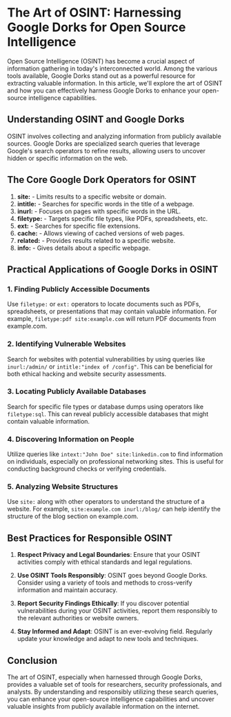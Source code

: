 # The Art of OSINT: Harnessing Google Dorks for Open Source Intelligence

Open Source Intelligence (OSINT) has become a crucial aspect of information gathering in today's interconnected world. Among the various tools available, Google Dorks stand out as a powerful resource for extracting valuable information. In this article, we'll explore the art of OSINT and how you can effectively harness Google Dorks to enhance your open-source intelligence capabilities.

## Understanding OSINT and Google Dorks

OSINT involves collecting and analyzing information from publicly available sources. Google Dorks are specialized search queries that leverage Google's search operators to refine results, allowing users to uncover hidden or specific information on the web.

## The Core Google Dork Operators for OSINT

1. **site:** - Limits results to a specific website or domain.
2. **intitle:** - Searches for specific words in the title of a webpage.
3. **inurl:** - Focuses on pages with specific words in the URL.
4. **filetype:** - Targets specific file types, like PDFs, spreadsheets, etc.
5. **ext:** - Searches for specific file extensions.
6. **cache:** - Allows viewing of cached versions of web pages.
7. **related:** - Provides results related to a specific website.
8. **info:** - Gives details about a specific webpage.

## Practical Applications of Google Dorks in OSINT

### 1. **Finding Publicly Accessible Documents**

Use `filetype:` or `ext:` operators to locate documents such as PDFs, spreadsheets, or presentations that may contain valuable information. For example, `filetype:pdf site:example.com` will return PDF documents from example.com.

### 2. **Identifying Vulnerable Websites**

Search for websites with potential vulnerabilities by using queries like `inurl:/admin/` or `intitle:"index of /config"`. This can be beneficial for both ethical hacking and website security assessments.

### 3. **Locating Publicly Available Databases**

Search for specific file types or database dumps using operators like `filetype:sql`. This can reveal publicly accessible databases that might contain valuable information.

### 4. **Discovering Information on People**

Utilize queries like `intext:"John Doe" site:linkedin.com` to find information on individuals, especially on professional networking sites. This is useful for conducting background checks or verifying credentials.

### 5. **Analyzing Website Structures**

Use `site:` along with other operators to understand the structure of a website. For example, `site:example.com inurl:/blog/` can help identify the structure of the blog section on example.com.

## Best Practices for Responsible OSINT

1. **Respect Privacy and Legal Boundaries**: Ensure that your OSINT activities comply with ethical standards and legal regulations.

2. **Use OSINT Tools Responsibly**: OSINT goes beyond Google Dorks. Consider using a variety of tools and methods to cross-verify information and maintain accuracy.

3. **Report Security Findings Ethically**: If you discover potential vulnerabilities during your OSINT activities, report them responsibly to the relevant authorities or website owners.

4. **Stay Informed and Adapt**: OSINT is an ever-evolving field. Regularly update your knowledge and adapt to new tools and techniques.

## Conclusion

The art of OSINT, especially when harnessed through Google Dorks, provides a valuable set of tools for researchers, security professionals, and analysts. By understanding and responsibly utilizing these search queries, you can enhance your open-source intelligence capabilities and uncover valuable insights from publicly available information on the internet.

